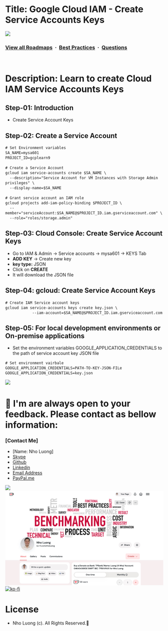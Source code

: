 # Title: Google Cloud IAM - Create Service Accounts Keys

![](https://i.imgur.com/waxVImv.png)
### [View all Roadmaps](https://github.com/nholuongut/all-roadmaps) &nbsp;&middot;&nbsp; [Best Practices](https://github.com/nholuongut/all-roadmaps/blob/main/public/best-practices/) &nbsp;&middot;&nbsp; [Questions](https://www.linkedin.com/in/nholuong/)
<br/>

# Description: Learn to create Cloud IAM Service Accounts Keys
## Step-01: Introduction
- Create Service Account Keys

## Step-02: Create a Service Account
```t
# Set Environment variables
SA_NAME=mysa601
PROJECT_ID=gcplearn9

# Create a Service Account
gcloud iam service-accounts create $SA_NAME \
  --description="Service Account for VM Instances with Storage Admin privileges" \
  --display-name=$SA_NAME

# Grant service account an IAM role 
gcloud projects add-iam-policy-binding $PROJECT_ID \
  --member="serviceAccount:$SA_NAME@$PROJECT_ID.iam.gserviceaccount.com" \
  --role="roles/storage.admin"     
```

## Step-03: Cloud Console: Create Service Account Keys
- Go to IAM & Admin -> Service accounts -> mysa601 -> KEYS Tab
- **ADD KEY** -> Create new key
- **key type:** JSON
- Click on **CREATE**
- It will download the JSON file

## Step-04: gcloud: Create Service Account Keys
```t
# Create IAM Service account keys
gcloud iam service-accounts keys create key.json \
            --iam-account=$SA_NAME@$PROJECT_ID.iam.gserviceaccount.com
```

## Step-05: For local development environments or On-premise applications
- Set the environment variables GOOGLE_APPLICATION_CREDENTIALS to the path of service account key JSON file
```t
# Set environment vairbale
GOOGLE_APPLICATION_CREDENTIALS=PATH-TO-KEY-JSON-FILe
GOOGLE_APPLICATION_CREDENTIALS=key.json
```

![](https://i.i/Users/nholu/Documents/Donate.png/Users/nholu/Documents/Donate.pngmgur.com/waxVImv.png)
# 🚀 I'm are always open to your feedback.  Please contact as bellow information:
### [Contact Me]
* [Name: Nho Luong]
* [Skype](luongutnho_skype)
* [Github](https://github.com/nholuongut/)
* [Linkedin](https://www.linkedin.com/in/nholuong/)
* [Email Address](luongutnho@hotmail.com)
* [PayPal.me](https://www.paypal.com/paypalme/nholuongut)

![](https://i.imgur.com/waxVImv.png)
![](Donate.png)
[![ko-fi](https://ko-fi.com/img/githubbutton_sm.svg)](https://ko-fi.com/nholuong)

# License
* Nho Luong (c). All Rights Reserved.🌟